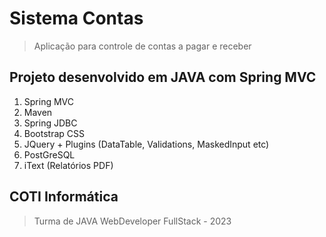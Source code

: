  # Sistema Contas
> Aplicação para controle de contas a pagar e receber
## Projeto desenvolvido em JAVA com Spring MVC
1. Spring MVC
2. Maven
3. Spring JDBC
4. Bootstrap CSS
5. JQuery + Plugins (DataTable, Validations, MaskedInput etc)
6. PostGreSQL
7. iText (Relatórios PDF)
## COTI Informática
> Turma de JAVA WebDeveloper FullStack - 2023


